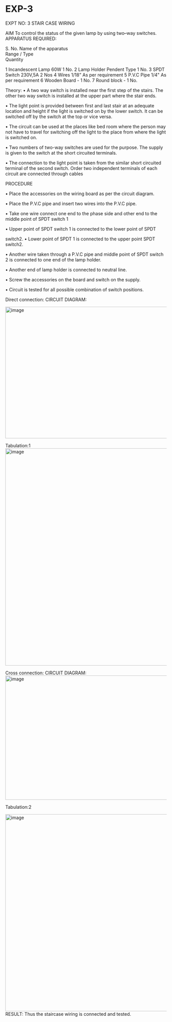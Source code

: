 # EXP-3
EXPT NO: 3				STAIR CASE WIRING                     

 
AIM
 To control the status of the given lamp by using two–way switches. 
APPARATUS REQUIRED:

S. No.
Name of the apparatus	
Range / Type	
Quantity

1	Incandescent Lamp	60W	1 No.
2	Lamp Holder	Pendent Type	1 No.
3	SPDT Switch	230V,5A	2 Nos
4	Wires	1/18”	As per requirement
5	P.V.C Pipe	1/4"	As per requirement
6	Wooden Board	-	1 No.
7	Round block	-	1 No.


Theory:
•	A two way switch is installed near the first step of the stairs. The other two way switch is installed at the upper part where the stair ends.

•	The light point is provided between first and last stair at an adequate location and height if the light is switched on by the lower switch. It can be switched off by the switch at the top or vice versa.

•	The circuit can be used at the places like bed room where the person may  not  have  to  travel for switching off the light to the place from where the light is switched on.

•	Two  numbers  of  two-way  switches  are  used  for  the  purpose.  The supply is given to the switch at the short circuited terminals.

•	The  connection  to  the  light  point  is  taken  from  the  similar  short circuited  terminal  of  the   second  switch.   Order  two  independent terminals of each circuit are connected through  cables

PROCEDURE

•  Place the accessories on the wiring board as per the circuit diagram.

•  Place the P.V.C pipe and insert two wires into the P.V.C pipe.

•	Take one wire connect one end to the phase side and other end to the middle point of SPDT switch 1

•  Upper point of SPDT switch 1 is connected to the lower point of SPDT

switch2.
•  Lower point of SPDT 1 is connected to the upper point SPDT switch2.

•	Another wire taken through a P.V.C pipe and middle point of SPDT switch 2 is connected to one end of the lamp holder.

•  Another end of lamp holder is connected to neutral line.

•  Screw the accessories on the board and switch on the supply.

•  Circuit is tested for all possible combination of switch positions.


Direct connection: CIRCUIT DIAGRAM: 

<img width="1050" height="410" alt="image" src="https://github.com/user-attachments/assets/3e7753ba-005d-417d-87f3-c3a25ca5a0a4" />

Tabulation:1
<img width="1280" height="677" alt="image" src="https://github.com/user-attachments/assets/0278525e-670a-4699-9d3e-4145dd40955b" />

Cross connection: CIRCUIT DIAGRAM:
<img width="1042" height="387" alt="image" src="https://github.com/user-attachments/assets/2b5f456d-2d9a-4aee-83b1-cdefdb333387" />

Tabulation:2

<img width="1280" height="614" alt="image" src="https://github.com/user-attachments/assets/9a7ade5e-18aa-4fa3-945e-35ef882598fc" />
RESULT:
Thus the staircase wiring is connected and tested.

